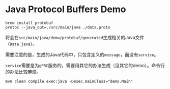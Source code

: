 Java Protocol Buffers Demo
=======================

```
brew install protobuf
protoc --java_out=./src/main/java ./data.proto
```

将会在`src/main/java/demo/protobuf/generated`生成相关的Java文件（`Data.java`）。

需要注意的是，生成的Java代码中，只包含定义的`message`，而没有`service`。

`service`需要是为`gPRC`服务的，需要用其它的办法生成（见其它的demo）。命令行的办法比较麻烦。

```
mvn clean compile exec:java -Dexec.mainClass="demo.Main"
```